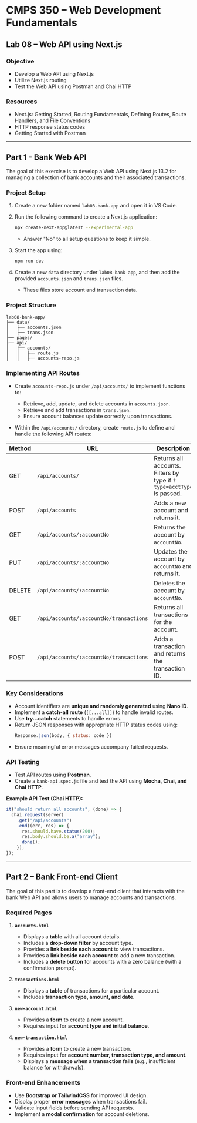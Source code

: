 # CMPS 350 – Web Development Fundamentals

## **Lab 08 – Web API using Next.js**

### **Objective**

- Develop a Web API using Next.js
- Utilize Next.js routing
- Test the Web API using Postman and Chai HTTP

### **Resources**

- Next.js: Getting Started, Routing Fundamentals, Defining Routes, Route Handlers, and File Conventions
- HTTP response status codes
- Getting Started with Postman

---

## **Part 1 - Bank Web API**

The goal of this exercise is to develop a Web API using Next.js 13.2 for managing a collection of bank accounts and their associated transactions.

### **Project Setup**

1. Create a new folder named `lab08-bank-app` and open it in VS Code.
2. Run the following command to create a Next.js application:
   ```sh
   npx create-next-app@latest --experimental-app
   ```

   - Answer "No" to all setup questions to keep it simple.
3. Start the app using:
   ```sh
   npm run dev
   ```
4. Create a new `data` directory under `lab08-bank-app`, and then add the provided `accounts.json` and `trans.json` files.
   - These files store account and transaction data.

### **Project Structure**

```
lab08-bank-app/
├── data/
│   ├── accounts.json
│   ├── trans.json
├── pages/
├── api/
│   ├── accounts/
│   │   ├── route.js
│   │   ├── accounts-repo.js
```

### **Implementing API Routes**

- Create `accounts-repo.js` under `/api/accounts/` to implement functions to:

  - Retrieve, add, update, and delete accounts in `accounts.json`.
  - Retrieve and add transactions in `trans.json`.
  - Ensure account balances update correctly upon transactions.
- Within the `/api/accounts/` directory, create `route.js` to define and handle the following API routes:

| **Method** | **URL**                             | **Description**                                                  |
| ---------------- | ----------------------------------------- | ---------------------------------------------------------------------- |
| GET              | `/api/accounts/`                        | Returns all accounts. Filters by type if `?type=acctType` is passed. |
| POST             | `/api/accounts`                         | Adds a new account and returns it.                                     |
| GET              | `/api/accounts/:accountNo`              | Returns the account by `accountNo`.                                  |
| PUT              | `/api/accounts/:accountNo`              | Updates the account by `accountNo` and returns it.                   |
| DELETE           | `/api/accounts/:accountNo`              | Deletes the account by `accountNo`.                                  |
| GET              | `/api/accounts/:accountNo/transactions` | Returns all transactions for the account.                              |
| POST             | `/api/accounts/:accountNo/transactions` | Adds a transaction and returns the transaction ID.                     |

### **Key Considerations**

- Account identifiers are **unique and randomly generated** using **Nano ID**.
- Implement a **catch-all route** (`[[...all]]`) to handle invalid routes.
- Use **try...catch** statements to handle errors.
- Return JSON responses with appropriate HTTP status codes using:
  ```js
  Response.json(body, { status: code })
  ```
- Ensure meaningful error messages accompany failed requests.

### **API Testing**

- Test API routes using **Postman**.
- Create a `bank-api.spec.js` file and test the API using **Mocha, Chai, and Chai HTTP**.

**Example API Test (Chai HTTP):**

```js
it("should return all accounts", (done) => {
  chai.request(server)
    .get("/api/accounts")
    .end((err, res) => {
      res.should.have.status(200);
      res.body.should.be.a("array");
      done();
    });
});
```

---

## **Part 2 – Bank Front-end Client**

The goal of this part is to develop a front-end client that interacts with the bank Web API and allows users to manage accounts and transactions.

### **Required Pages**

1. **`accounts.html`**

   - Displays a **table** with all account details.
   - Includes a **drop-down filter** by account type.
   - Provides a **link beside each account** to view transactions.
   - Provides a **link beside each account** to add a new transaction.
   - Includes a **delete button** for accounts with a zero balance (with a confirmation prompt).
2. **`transactions.html`**

   - Displays a **table** of transactions for a particular account.
   - Includes **transaction type, amount, and date**.
3. **`new-account.html`**

   - Provides a **form** to create a new account.
   - Requires input for **account type and initial balance**.
4. **`new-transaction.html`**

   - Provides a **form** to create a new transaction.
   - Requires input for **account number, transaction type, and amount**.
   - Displays a **message when a transaction fails** (e.g., insufficient balance for withdrawals).

### **Front-end Enhancements**

- Use **Bootstrap or TailwindCSS** for improved UI design.
- Display proper **error messages** when transactions fail.
- Validate input fields before sending API requests.
- Implement a **modal confirmation** for account deletions.

